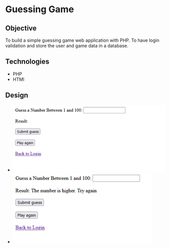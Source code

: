 # Guessing Game

## Objective
To build a simple guessing game web application with PHP. To have login validation and store the user and game data in a database.

## Technologies
- PHP
- HTMl

## Design

- ![guess](guess1.png)
- ![guess](guess2.png)


